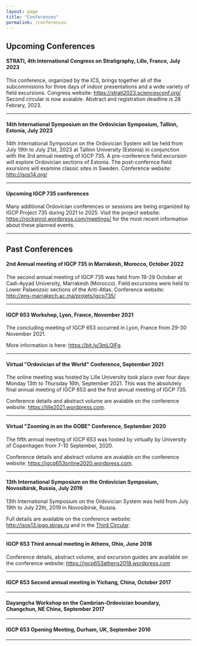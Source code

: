 ```yaml
---
layout: page
title: "Conferences"
permalink: /conferences
---
```

## Upcoming Conferences

#### STRATI, 4th International Congress on Stratigraphy, Lille, France, July 2023

This conference, organized by the ICS, brings together all of the subcommisions for three days of indoor presentations and a wide variety of field excursions. Congress website: <https://strati2023.sciencesconf.org/> Second circular is now avaiable. Abstract and registration deadline is 28 Febrary, 2023.

---

#### 14th International Symposium on the Ordovician Symposium, Tallinn, Estonia, July 2023

14th International Symposium on the Ordovician System will be held from July 19th to July 21st, 2023 at Tallinn University (Estonia) in conjunction with the 3rd annual meeting of IGCP 735. A pre-conference field excursion will explore Ordovician sections of Estonia. The post-confernce field exursions will examine classic sites in Sweden. Conference website: <http://isos14.org/>

---

#### Upcoming IGCP 735 conferences

Many additional Ordovician conferences or sessions are being organized by IGCP Project 735 during 2021 to 2025.  Visit the project website: <https://rocksnrol.wordpress.com/meetings/> for the most recent information about these planned events.

---

## Past Conferences

#### 2nd Annual meeting of IGCP 735 in Marrakesh, Morocco, October 2022

The second annual meeting of IGCP 735 was held from 19-29 October at Cadi-Ayyad University, Marrakesh (Morocco). Field excursions were held to Lower Palaeozoic sections of the Anti-Atlas. Conference website: <http://ens-marrakech.ac.ma/projets/igcp735/>

---

#### IGCP 653 Workshop, Lyon, France, November 2021

The concluding meeting of IGCP 653 occurred in Lyon, France from 29-30 November 2021. 

More information is here: <https://bit.ly/3mLOlFg>.

---

#### Virtual "Ordovician of the World" Conference, September 2021

The online meeting was hosted by Lille University took place over four days: Monday 13th to Thursday 16th, September 2021. This was the absolutely final annual meeting of IGCP 653 and the first annual meeting of IGCP 735.

Conference details and abstract volume are avaiable on the conference website: <https://lille2021.wordpress.com>.

---

#### Virtual "Zooming in on the GOBE" Conference, September 2020

The fifth annual meeting of IGCP 653 was hosted by virtually by University of Copenhagen from 7-10 September, 2020. 

Conference details and abstract volume are avaiable on the conference website: <https://igcp653online2020.wordpress.com>.

---

#### 13th International Symposium on the Ordovician Symposium, Novosibirsk, Russia, July 2019

13th International Symposium on the Ordovician System was held from July 19th to July 22th, 2019 in Novosibirsk, Russia.

Full details are available on the conference website: <http://isos13.ipgg.sbras.ru> and in the [Third Circular](files/ISOS13-3circular.pdf).

---

#### IGCP 653 Third annual meeting in Athens, Ohio, June 2018

Conference details, abstract volume, and excursion guides are available on the conference website: <https://igcp653athens2018.wordpress.com> 

---

#### IGCP 653 Second annual meeting in Yichang, China, October 2017

---

#### Dayangcha Workshop on the Cambrian-Ordovician boundary, Changchun, NE China, September 2017 

---

#### IGCP 653 Opening Meeting, Durham, UK, September 2016 

---
